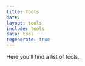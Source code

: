 ```yaml
---
title: Tools
date:
layout: tools
include: tools
data: tool
regenerate: true
---
```

Here you'll find a list of tools.